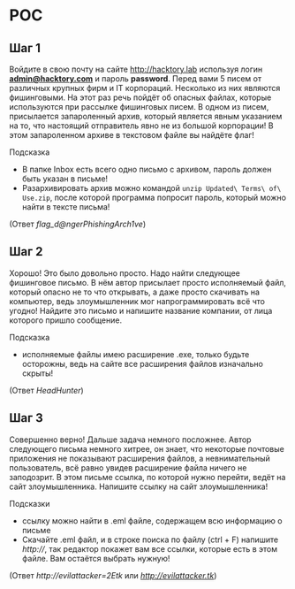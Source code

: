 # POC

## Шаг 1
Войдите в свою почту на сайте http://hacktory.lab используя логин **admin@hacktory.com** и пароль **password**. Перед вами 5 писем от различных крупных фирм и IT корпораций. Несколько из них являются фишинговыми. На этот раз речь пойдёт об опасных файлах, которые используются при рассылке фишинговых писем.
В одном из писем, присылается запароленный архив, который является явным указанием на то, что настоящий отправитель явно не из большой корпорации!
В этом запароленном архиве в текстовом файле вы найдёте флаг!

Подсказка 
- В папке Inbox есть всего одно письмо с архивом, пароль должен быть указан в письме!
- Разархивировать архив можно командой ```unzip Updated\ Terms\ of\ Use.zip```, после которой программа попросит пароль, который можно найти в тексте письма!

(Ответ *flag_d@ngerPhishingArch1ve*)

## Шаг 2
Хорошо! Это было довольно просто. Надо найти следующее фишинговое письмо.
В нём автор присылает просто исполняемый файл, который опасно не то что открывать, а даже просто скачивать на компьютер, ведь злоумышленник мог напрограммировать всё что угодно!
Найдите это письмо и напишите название компании, от лица которого пришло сообщение.

Подсказка 
- исполняемые файлы имею расширение .exe, только будьте осторожны, ведь на сайте все расширения файлов изначально скрыты!

(Ответ *HeadHunter*)

## Шаг 3

Совершенно верно! Дальше задача немного посложнее. Автор следующего письма немного хитрее, он знает, что некоторые почтовые приложения не показывают расширения файлов, а невнимательный пользователь, всё равно увидев расширение файла ничего не заподозрит. В этом письме ссылка, по которой нужно перейти, ведёт на сайт злоумышленника. Напишите ссылку на сайт злоумышленника!

Подсказки
- ссылку можно найти в .eml файле, содержащем всю информацию о письме
- Скачайте .eml файл, и в строке поиска по файлу (ctrl + F) напишите *http://*, так редактор покажет вам все ссылки, которые есть в этом файле. Вам остаётся выбрать нужную! 

(Ответ *http://evilattacker=2Etk* или *http://evilattacker.tk*)


